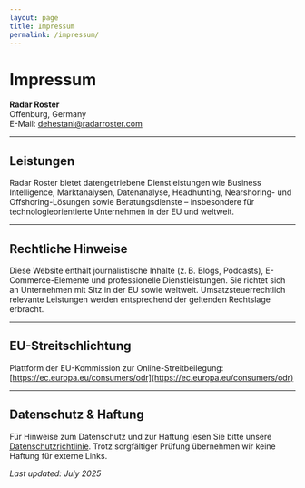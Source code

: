 ```yaml
---
layout: page
title: Impressum
permalink: /impressum/
---
```


# Impressum

**Radar Roster**  
Offenburg, Germany  
E-Mail: [dehestani@radarroster.com](mailto:dehestani@radarroster.com)

---

## Leistungen

Radar Roster bietet datengetriebene Dienstleistungen wie Business Intelligence, Marktanalysen, Datenanalyse, Headhunting, Nearshoring- und Offshoring-Lösungen sowie Beratungsdienste – insbesondere für technologieorientierte Unternehmen in der EU und weltweit.

---

## Rechtliche Hinweise

Diese Website enthält journalistische Inhalte (z. B. Blogs, Podcasts), E-Commerce-Elemente und professionelle Dienstleistungen. Sie richtet sich an Unternehmen mit Sitz in der EU sowie weltweit. Umsatzsteuerrechtlich relevante Leistungen werden entsprechend der geltenden Rechtslage erbracht.

---

## EU-Streitschlichtung

Plattform der EU-Kommission zur Online-Streitbeilegung: [https://ec.europa.eu/consumers/odr](https://ec.europa.eu/consumers/odr)

---

## Datenschutz & Haftung

Für Hinweise zum Datenschutz und zur Haftung lesen Sie bitte unsere [Datenschutzrichtlinie](/datenschutz/). Trotz sorgfältiger Prüfung übernehmen wir keine Haftung für externe Links.

_Last updated: July 2025_
